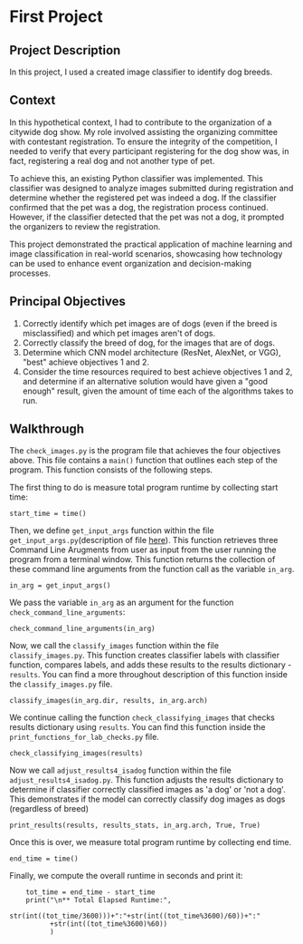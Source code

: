# First Project 
## Project Description
In this project, I used a created image classifier to identify dog breeds. 

## Context
In this hypothetical context, I had to contribute to the organization of a citywide dog show. My role involved assisting the organizing committee with contestant registration. To ensure the integrity of the competition, I needed to verify that every participant registering for the dog show was, in fact, registering a real dog and not another type of pet.

To achieve this, an existing Python classifier was implemented. This classifier was designed to analyze images submitted during registration and determine whether the registered pet was indeed a dog. If the classifier confirmed that the pet was a dog, the registration process continued. However, if the classifier detected that the pet was not a dog, it prompted the organizers to review the registration.

This project demonstrated the practical application of machine learning and image classification in real-world scenarios, showcasing how technology can be used to enhance event organization and decision-making processes.

## Principal Objectives
1) Correctly identify which pet images are of dogs (even if the breed is misclassified) and which pet images aren't of dogs.
2) Correctly classify the breed of dog, for the images that are of dogs.
3) Determine which CNN model architecture (ResNet, AlexNet, or VGG), "best" achieve objectives 1 and 2.
4) Consider the time resources required to best achieve objectives 1 and 2, and determine if an alternative solution would have given a "good enough" result, given the amount of time each of the algorithms takes to run.


## Walkthrough
The `check_images.py` is the program file that achieves the four objectives above. This file contains a `main()` function that outlines each step of the program. This function consists of the following steps.

The first thing to do is measure total program runtime by collecting start time:
```
start_time = time()
```

Then, we define `get_input_args` function within the file `get_input_args.py`(description of file [here][cla]). This function retrieves three Command Line Arugments from user as input from the user running the program from a terminal window. This function returns the collection of these command line arguments from the function call as the variable `in_arg`.
```
in_arg = get_input_args()
```
We pass the variable `in_arg` as an argument for the function `check_command_line_arguments`:
```
check_command_line_arguments(in_arg)
```

Now, we call the `classify_images` function within the file `classify_images.py`. This function creates classifier labels with classifier function, compares labels, and adds these results to the results dictionary - `results`. You can find a more throughout description of this function inside the `classify_images.py` file. 
```
classify_images(in_arg.dir, results, in_arg.arch)
```

We continue calling the function `check_classifying_images` that checks results dictionary using `results`. You can find this function inside the `print_functions_for_lab_checks.py` file. 
```
check_classifying_images(results)
```

Now we call `adjust_results4_isadog` function within the file `adjust_results4_isadog.py`. This function adjusts the results dictionary to determine if classifier correctly classified images as 'a dog' or 'not a dog'. This demonstrates if the model can correctly classify dog images as dogs (regardless of breed)
```
print_results(results, results_stats, in_arg.arch, True, True)
```

Once this is over, we measure total program runtime by collecting end time.
```
end_time = time()
```

Finally, we compute the overall runtime in seconds and print it:
```
    tot_time = end_time - start_time
    print("\n** Total Elapsed Runtime:",
          str(int((tot_time/3600)))+":"+str(int((tot_time%3600)/60))+":"
          +str(int((tot_time%3600)%60)) 
          )
```
[//]: ()
[cla]: <https://github.com/Gabrielaholzel/Udacity-Image-Classifier/blob/main/First_Project/command_line_arguments.md#command-line-arguments>



